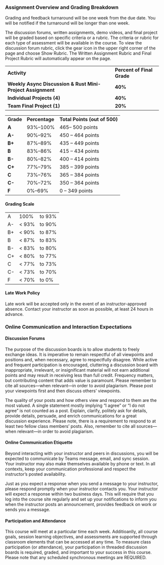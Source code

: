 ### Assignment Overview and Grading Breakdown 

Grading and feedback turnaround will be one week from the due date. You will be notified if the turnaround will be longer than one week. 

The discussion forums, written assignments, demo videos, and final project will be graded based on specific criteria or a rubric. The criteria or rubric for each type of assessment will be available in the course. To view the discussion forum rubric, click the gear icon in the upper right corner of the page and choose Show Rubric. The Written Assignment Rubric and Final Project Rubric will automatically appear on the page. 


<table>
  <tr>
   <td>
<strong>Activity</strong>
   </td>
   <td><strong>Percent of Final Grade</strong>
   </td>
  </tr>
  <tr>
   <td><strong>Weekly Async Discussion & Rust Mini-Project Assignment</strong>
   </td>
   <td><strong>40%</strong>
   </td>
  </tr>
  <tr>
   <td><strong>Individual Projects (4)</strong>
   </td>
   <td><strong>40%</strong>
   </td>
  </tr>
  <tr>
   <td><strong>Team Final Project (1)</strong>
   </td>
   <td><strong>20%</strong>
   </td>
  </tr>
</table>

<table>
  <tr>
   <td><strong>Grade </strong>
   </td>
   <td><strong>Percentage  </strong>
   </td>
   <td><strong>Total Points (out of 500) </strong>
   </td>
  </tr>
  <tr>
   <td><strong>A </strong>
   </td>
   <td>93%–100% 
   </td>
   <td>465– 500 points 
   </td>
  </tr>
  <tr>
   <td><strong>A- </strong>
   </td>
   <td>90%–92% 
   </td>
   <td>450 – 464 points 
   </td>
  </tr>
  <tr>
   <td><strong>B+ </strong>
   </td>
   <td>87%–89% 
   </td>
   <td>435 – 449 points 
   </td>
  </tr>
  <tr>
   <td><strong>B </strong>
   </td>
   <td>83%–86% 
   </td>
   <td>415 – 434 points 
   </td>
  </tr>
  <tr>
   <td><strong>B- </strong>
   </td>
   <td>80%–82% 
   </td>
   <td>400 – 414 points 
   </td>
  </tr>
  <tr>
   <td><strong>C+ </strong>
   </td>
   <td>77%–79% 
   </td>
   <td>385 – 399 points 
   </td>
  </tr>
  <tr>
   <td><strong>C </strong>
   </td>
   <td>73%–76% 
   </td>
   <td>365 – 384 points 
   </td>
  </tr>
  <tr>
   <td><strong>C- </strong>
   </td>
   <td>70%–72% 
   </td>
   <td>350 – 364 points 
   </td>
  </tr>
  <tr>
   <td><strong>F </strong>
   </td>
   <td>0%–69% 
   </td>
   <td>0 – 349 points 
   </td>
  </tr>
</table>



#### Grading Scale 


<table>
  <tr>
   <td>A
   </td>
   <td>100%
   </td>
   <td>to 93%
   </td>
  </tr>
  <tr>
   <td>A-
   </td>
   <td>&lt; 93%
   </td>
   <td>to 90%
   </td>
  </tr>
  <tr>
   <td>B+
   </td>
   <td>&lt; 90%
   </td>
   <td>to 87%
   </td>
  </tr>
  <tr>
   <td>B
   </td>
   <td>&lt; 87%
   </td>
   <td>to 83%
   </td>
  </tr>
  <tr>
   <td>B-
   </td>
   <td>&lt; 83%
   </td>
   <td>to 80%
   </td>
  </tr>
  <tr>
   <td>C+
   </td>
   <td>&lt; 80%
   </td>
   <td>to 77%
   </td>
  </tr>
  <tr>
   <td>C
   </td>
   <td>&lt; 77%
   </td>
   <td>to 73%
   </td>
  </tr>
  <tr>
   <td>C-
   </td>
   <td>&lt; 73%
   </td>
   <td>to 70%
   </td>
  </tr>
  <tr>
   <td>F
   </td>
   <td>&lt; 70%
   </td>
   <td>to 0%
   </td>
  </tr>
</table>


#### Late Work Policy 

Late work will be accepted only in the event of an instructor-approved absence. Contact your instructor as soon as possible, at least 24 hours in advance.

### Online Communication and Interaction Expectations
#### Discussion Forums 

The purpose of the discussion boards is to allow students to freely exchange ideas. It is imperative to remain respectful of all viewpoints and positions and, when necessary, agree to respectfully disagree. While active and frequent participation is encouraged, cluttering a discussion board with inappropriate, irrelevant, or insignificant material will not earn additional points and may result in receiving less than full credit. Frequency matters, but contributing content that adds value is paramount. Please remember to cite all sources—when relevant—in order to avoid plagiarism. Please post your viewpoints first and then discuss others’ viewpoints. 

The quality of your posts and how others view and respond to them are the most valued. A single statement mostly implying “I agree” or “I do not agree” is not counted as a post. Explain, clarify, politely ask for details, provide details, persuade, and enrich communications for a great discussion experience. Please note, there is a requirement to respond to at least two fellow class members’ posts. Also, remember to cite all sources—when relevant—in order to avoid plagiarism.



#### Online Communication Etiquette

Beyond interacting with your instructor and peers in discussions, you will be expected to communicate by Teams message, email, and sync session. Your instructor may also make themselves available by phone or text. In all contexts, keep your communication professional and respect the instructor’s posted availability. 

Just as you expect a response when you send a message to your instructor, please respond promptly when your instructor contacts you. Your instructor will expect a response within two business days. This will require that you log into the course site regularly and set up your notifications to inform you when the instructor posts an announcement, provides feedback on work or sends you a message. 

#### Participation and Attendance 

This course will meet at a particular time each week. Additioanlly, all course goals, session learning objectives, and assessments are supported through classroom elements that can be accessed at any time. To measure class participation (or attendance), your participation in threaded discussion boards is required, graded, and important to your success in this course. Please note that any scheduled synchronous meetings are REQUIRED. 
